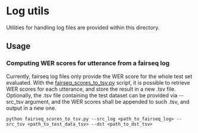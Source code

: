 # Log utils

Utilities for handling log files are provided within this directory.

## Usage

### Computing WER scores for utterance from a fairseq log
Currently, fairseq log files only provide the WER score for the whole test set evaluated. With the [fairseq_scores_to_tsv.py](https://github.com/gcambara/speechbook/blob/master/data/utils/audio/fairseq_scores_to_tsv.py) script, it is possible to retrieve WER scores for each utterance, and store the result in a new .tsv file. Optionally, the .tsv file containing the test dataset can be provided via --src_tsv argument, and the WER scores shall be appended to such .tsv, and output in a new one.
```
python fairseq_scores_to_tsv.py --src_log <path_to_fairseq_log> --src_tsv <path_to_test_data_tsv> --dst <path_to_dst_tsv>
```
